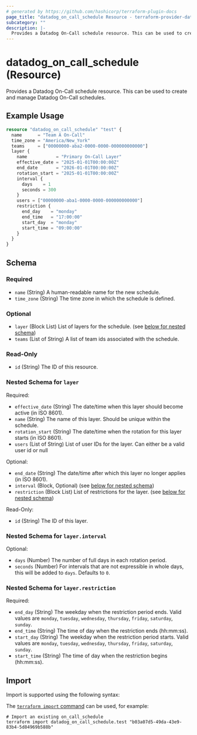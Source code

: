 ```yaml
---
# generated by https://github.com/hashicorp/terraform-plugin-docs
page_title: "datadog_on_call_schedule Resource - terraform-provider-datadog"
subcategory: ""
description: |-
  Provides a Datadog On-Call schedule resource. This can be used to create and manage Datadog On-Call schedules.
---
```


# datadog_on_call_schedule (Resource)

Provides a Datadog On-Call schedule resource. This can be used to create and manage Datadog On-Call schedules.

## Example Usage

```terraform
resource "datadog_on_call_schedule" "test" {
  name      = "Team A On-Call"
  time_zone = "America/New_York"
  teams     = ["00000000-aba2-0000-0000-000000000000"]
  layer {
    name           = "Primary On-Call Layer"
    effective_date = "2025-01-01T00:00:00Z"
    end_date       = "2026-01-01T00:00:00Z"
    rotation_start = "2025-01-01T00:00:00Z"
    interval {
      days    = 1
      seconds = 300
    }
    users = ["00000000-aba1-0000-0000-000000000000"]
    restriction {
      end_day    = "monday"
      end_time   = "17:00:00"
      start_day  = "monday"
      start_time = "09:00:00"
    }
  }
}
```

<!-- schema generated by tfplugindocs -->
## Schema

### Required

- `name` (String) A human-readable name for the new schedule.
- `time_zone` (String) The time zone in which the schedule is defined.

### Optional

- `layer` (Block List) List of layers for the schedule. (see [below for nested schema](#nestedblock--layer))
- `teams` (List of String) A list of team ids associated with the schedule.

### Read-Only

- `id` (String) The ID of this resource.

<a id="nestedblock--layer"></a>
### Nested Schema for `layer`

Required:

- `effective_date` (String) The date/time when this layer should become active (in ISO 8601).
- `name` (String) The name of this layer. Should be unique within the schedule.
- `rotation_start` (String) The date/time when the rotation for this layer starts (in ISO 8601).
- `users` (List of String) List of user IDs for the layer. Can either be a valid user id or null

Optional:

- `end_date` (String) The date/time after which this layer no longer applies (in ISO 8601).
- `interval` (Block, Optional) (see [below for nested schema](#nestedblock--layer--interval))
- `restriction` (Block List) List of restrictions for the layer. (see [below for nested schema](#nestedblock--layer--restriction))

Read-Only:

- `id` (String) The ID of this layer.

<a id="nestedblock--layer--interval"></a>
### Nested Schema for `layer.interval`

Optional:

- `days` (Number) The number of full days in each rotation period.
- `seconds` (Number) For intervals that are not expressible in whole days, this will be added to `days`. Defaults to `0`.


<a id="nestedblock--layer--restriction"></a>
### Nested Schema for `layer.restriction`

Required:

- `end_day` (String) The weekday when the restriction period ends. Valid values are `monday`, `tuesday`, `wednesday`, `thursday`, `friday`, `saturday`, `sunday`.
- `end_time` (String) The time of day when the restriction ends (hh:mm:ss).
- `start_day` (String) The weekday when the restriction period starts. Valid values are `monday`, `tuesday`, `wednesday`, `thursday`, `friday`, `saturday`, `sunday`.
- `start_time` (String) The time of day when the restriction begins (hh:mm:ss).

## Import

Import is supported using the following syntax:

The [`terraform import` command](https://developer.hashicorp.com/terraform/cli/commands/import) can be used, for example:

```shell
# Import an existing on_call_schedule
terraform import datadog_on_call_schedule.test "b03a07d5-49da-43e9-83b4-5d84969b588b"
```
